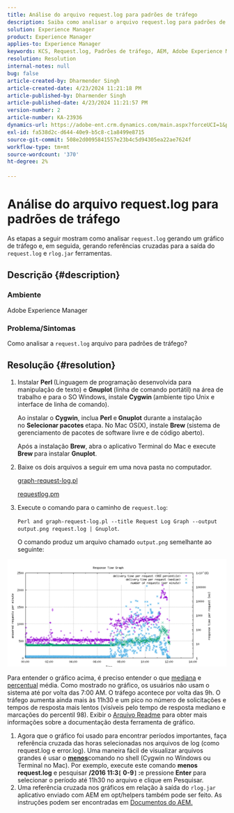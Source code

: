 ```yaml
---
title: Análise do arquivo request.log para padrões de tráfego
description: Saiba como analisar o arquivo request.log para padrões de tráfego no Adobe Experience Manager.
solution: Experience Manager
product: Experience Manager
applies-to: Experience Manager
keywords: KCS, Request.log, Padrões de tráfego, AEM, Adobe Experience Manager, Gráfico de log de solicitação
resolution: Resolution
internal-notes: null
bug: false
article-created-by: Dharmender Singh
article-created-date: 4/23/2024 11:21:18 PM
article-published-by: Dharmender Singh
article-published-date: 4/23/2024 11:21:57 PM
version-number: 2
article-number: KA-23936
dynamics-url: https://adobe-ent.crm.dynamics.com/main.aspx?forceUCI=1&pagetype=entityrecord&etn=knowledgearticle&id=c8bcc82f-c801-ef11-a1fd-6045bd026dc7
exl-id: fa538d2c-d644-40e9-b5c8-c1a8499e8715
source-git-commit: 508e2d0095841557e23b4c5d94305ea22ae7624f
workflow-type: tm+mt
source-wordcount: '370'
ht-degree: 2%

---
```


# Análise do arquivo request.log para padrões de tráfego


As etapas a seguir mostram como analisar `request.log` gerando um gráfico de tráfego e, em seguida, gerando referências cruzadas para a saída do `request.log` e `rlog.jar` ferramentas.

## Descrição {#description}


### <b>Ambiente</b>

Adobe Experience Manager



### <b>Problema/Sintomas</b>

Como analisar a `request.log` arquivo para padrões de tráfego?


## Resolução {#resolution}


1. Instalar <b>Perl </b>(Linguagem de programação desenvolvida para manipulação de texto) e <b>Gnuplot </b>(linha de comando portátil) na área de trabalho e para o SO Windows, instale <b>Cygwin </b>(ambiente tipo Unix e interface de linha de comando).

   Ao instalar o <b>Cygwin</b>, inclua <b>Perl </b>e<b> Gnuplot</b> durante a instalação no <b>Selecionar pacotes </b>etapa. No Mac OS(X), instale <b>Brew </b>(sistema de gerenciamento de pacotes de software livre e de código aberto).


   Após a instalação <b>Brew</b>, abra o aplicativo Terminal do Mac e execute <b>Brew </b>para instalar <b>Gnuplot</b>.
2. Baixe os dois arquivos a seguir em uma nova pasta no computador.

   [graph-request-log.pl](https://raw.githubusercontent.com/joerghoh/cq5-utils/master/scripts/request.log/graph-request-log.pl)

   [requestlog.pm](https://raw.githubusercontent.com/joerghoh/cq5-utils/master/scripts/request.log/requestlog.pm)
3. Execute o comando para o caminho de `request.log`: <b> </b>


   `Perl and graph-request-log.pl --title Request Log Graph --output output.png request.log | Gnuplot`.


   O comando produz um arquivo chamado `output.png` semelhante ao seguinte:


![](assets/23a59622-99e7-ee11-904d-6045bd006b3d.png)

Para entender o gráfico acima, é preciso entender o que [mediana](https://www.mathsisfun.com/definitions/median.html) e [percentual](https://www.mathsisfun.com/data/percentiles.html) média. Como mostrado no gráfico, os usuários não usam o sistema até por volta das 7:00 AM. O tráfego acontece por volta das 9h. O tráfego aumenta ainda mais às 11h30 e um pico no número de solicitações e tempos de resposta mais lentos (visíveis pelo tempo de resposta mediano e marcações do percentil 98). Exibir o [Arquivo Readme](https://github.com/joerghoh/cq5-utils/tree/master/scripts/request.log) para obter mais informações sobre a documentação desta ferramenta de gráfico.

1. Agora que o gráfico foi usado para encontrar períodos importantes, faça referência cruzada das horas selecionadas nos arquivos de log (como request.log e error.log). Uma maneira fácil de visualizar arquivos grandes é usar o <b>[menos](https://en.wikipedia.org/wiki/Less_%28Unix%29)</b>comando no shell (Cygwin no Windows ou Terminal no Mac). Por exemplo, execute este comando <b>menos request.log</b> e pesquisar <b>/2016 11:3`[` 0-9`]` :</b>e pressione <b>Enter</b> para selecionar o período até 11h30 no arquivo e clique em Pesquisar.<br>
2. Uma referência cruzada nos gráficos em relação à saída do `rlog.jar` aplicativo enviado com AEM em opt/helpers também pode ser feito. As instruções podem ser encontradas em [Documentos do AEM.](https://experienceleague.adobe.com/en/docs/experience-manager-release-information/aem-release-updates/previous-updates/aem-previous-versions?lang=pt-BR)
